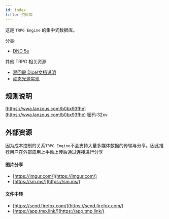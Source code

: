 ```yaml
---
id: index
title: 资料库
---
```


这是 `TRPG Engine` 的集中式数据库。

分类:

- [DND 5e](./dnd5e/__all__.md)

其他 TRPG 相关资源:

- [溯回骰 Dice!文档说明](https://docs.kokona.tech/zh/latest/)
- [动态光源实现](http://greweb.me/illuminated.js)

## 规则说明

[https://wwa.lanzous.com/b0bx93fhe](https://wwa.lanzous.com/b0bx93fhe)
密码:32xv

## 外部资源

因为成本控制的关系`TRPG Engine`不会支持大量多媒体数据的传输与分享。因此推荐用户在外部应用上手动上传后通过连接进行分享

#### 图片分享

- [https://imgur.com/](https://imgur.com/)
- [https://sm.ms/](https://sm.ms/)

#### 文件中转

- [https://send.firefox.com/](https://send.firefox.com/)
- [https://app.tmp.link/](https://app.tmp.link/)
